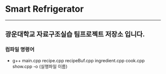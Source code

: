 # **Smart Refrigerator**
--------------------------
## 광운대학교 자료구조실습 팀프로젝트 저장소 입니다.
### 컴파일 명령어
- g++ main.cpp recipe.cpp recipeBuf.cpp ingredient.cpp cook.cpp show.cpp -o (실행파일 이름)